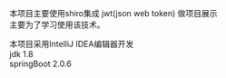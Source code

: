 本项目主要使用shiro集成 jwt(json web token) 做项目展示 <br/>
主要为了学习使用该技术。

本项目采用IntelliJ IDEA编辑器开发 <br/>
jdk        1.8 <br/>
springBoot 2.0.6 <br/>